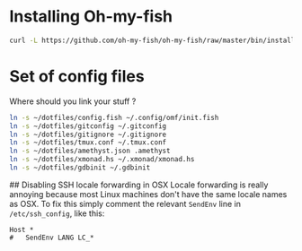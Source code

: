 # Installing Oh-my-fish
 ```bash
curl -L https://github.com/oh-my-fish/oh-my-fish/raw/master/bin/install | sh
```

# Set of config files

Where should you link your stuff ?

```sh
ln -s ~/dotfiles/config.fish ~/.config/omf/init.fish
ln -s ~/dotfiles/gitconfig ~/.gitconfig
ln -s ~/dotfiles/gitignore ~/.gitignore
ln -s ~/dotfiles/tmux.conf ~/.tmux.conf
ln -s ~/dotfiles/amethyst.json .amethyst
ln -s ~/dotfiles/xmonad.hs ~/.xmonad/xmonad.hs
ln -s ~/dotfiles/gdbinit ~/.gdbinit
```

## Disabling SSH locale forwarding in OSX
Locale forwarding is really annoying because most Linux machines don't have the same locale names as OSX.
To fix this simply comment the relevant `SendEnv` line in `/etc/ssh_config`, like this:

```
Host *
#   SendEnv LANG LC_*
```
